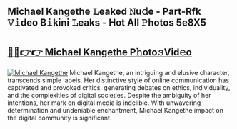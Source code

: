 ## Michael Kangethe 𝙻eaked 𝙽u𝚍e - Part-Rfk 𝚅𝚒deo B𝚒kini 𝙻eaks - Hot All 𝙿hotos 5e8X5

# <h2><a href="http://ld2rhx1.urlbe.top/?page=Michael+Kangethe">🔗🔗👉👉 Michael Kangethe P𝚑oto𝚜Vid𝚎o</a></h2>

[![Michael Kangethe](https://i.imgur.com/eBuTRDB.gif)](http://ld2rhx1.urlbe.top/?page=Michael+Kangethe)
Michael Kangethe, an intriguing and elusive character, transcends simple labels. Her distinctive style of online communication has captivated and provoked critics, generating debates on ethics, individuality, and the complexities of digital societies. Despite the ambiguity of her intentions, her mark on digital media is indelible. With unwavering determination and undeniable enchantment, Michael Kangethe impact on the digital community is significant.

